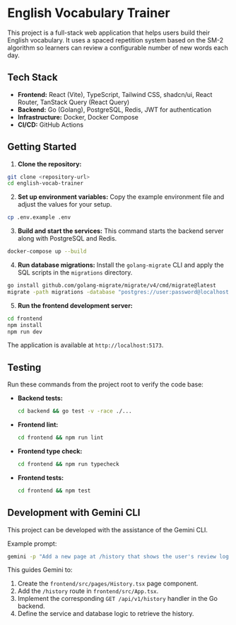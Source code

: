 # English Vocabulary Trainer

This project is a full-stack web application that helps users build their English vocabulary. It uses a spaced repetition system based on the SM-2 algorithm so learners can review a configurable number of new words each day.

## Tech Stack

- **Frontend:** React (Vite), TypeScript, Tailwind CSS, shadcn/ui, React Router, TanStack Query (React Query)
- **Backend:** Go (Golang), PostgreSQL, Redis, JWT for authentication
- **Infrastructure:** Docker, Docker Compose
- **CI/CD:** GitHub Actions

## Getting Started

1. **Clone the repository:**
  ```bash
  git clone <repository-url>
  cd english-vocab-trainer
  ```

2. **Set up environment variables:**
  Copy the example environment file and adjust the values for your setup.
  ```bash
  cp .env.example .env
  ```

3. **Build and start the services:**
  This command starts the backend server along with PostgreSQL and Redis.
  ```bash
  docker-compose up --build
  ```

4. **Run database migrations:**
  Install the `golang-migrate` CLI and apply the SQL scripts in the `migrations` directory.
  ```bash
  go install github.com/golang-migrate/migrate/v4/cmd/migrate@latest
  migrate -path migrations -database "postgres://user:password@localhost:5434/vocab?sslmode=disable" up
  ```

5. **Run the frontend development server:**
  ```bash
  cd frontend
  npm install
  npm run dev
  ```
  The application is available at `http://localhost:5173`.

## Testing

Run these commands from the project root to verify the code base:

- **Backend tests:**
  ```bash
  cd backend && go test -v -race ./...
  ```
- **Frontend lint:**
  ```bash
  cd frontend && npm run lint
  ```
- **Frontend type check:**
  ```bash
  cd frontend && npm run typecheck
  ```
- **Frontend tests:**
  ```bash
  cd frontend && npm test
  ```

## Development with Gemini CLI

This project can be developed with the assistance of the Gemini CLI.

Example prompt:
```bash
gemini -p "Add a new page at /history that shows the user's review log. It should fetch data from the /api/v1/history endpoint."
```
This guides Gemini to:
1. Create the `frontend/src/pages/History.tsx` page component.
2. Add the `/history` route in `frontend/src/App.tsx`.
3. Implement the corresponding `GET /api/v1/history` handler in the Go backend.
4. Define the service and database logic to retrieve the history.
